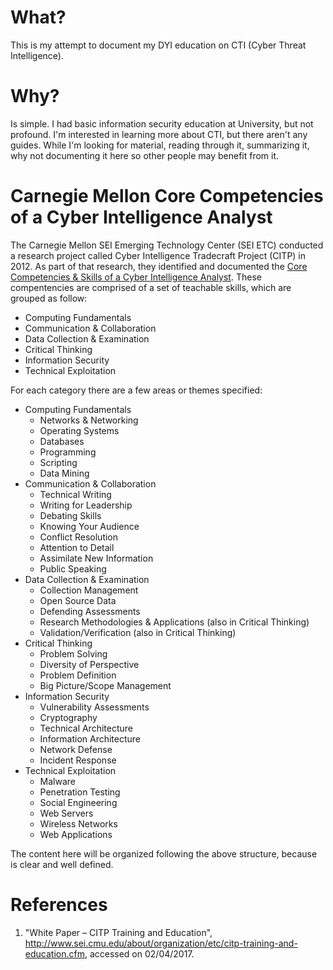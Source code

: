 # What?
This is my attempt to document my DYI education on CTI (Cyber Threat Intelligence).

# Why? 
Is simple. I had basic information security education at University, but not profound. I'm interested in learning more about CTI, but there aren't any guides. While I'm looking for material, reading through it, summarizing it, why not documenting it here so other people may benefit from it.

# Carnegie Mellon Core Competencies of a Cyber Intelligence Analyst
The Carnegie Mellon SEI Emerging Technology Center (SEI ETC) conducted a research project called Cyber Intelligence Tradecraft Project (CITP) in 2012. As part of that research, they identified and documented the [Core Competencies & Skills of a Cyber Intelligence Analyst][1]. These compentencies are comprised of a set of teachable skills, which are grouped as follow:
 
- Computing Fundamentals
- Communication & Collaboration
- Data Collection & Examination
- Critical Thinking
- Information Security
- Technical Exploitation

For each category there are a few areas or themes specified:

- Computing Fundamentals
    - Networks & Networking
    - Operating Systems
    - Databases
    - Programming
    - Scripting
    - Data Mining
- Communication & Collaboration
    - Technical Writing
    - Writing for Leadership
    - Debating Skills
    - Knowing Your Audience
    - Conflict Resolution
    - Attention to Detail
    - Assimilate New Information
    - Public Speaking
- Data Collection & Examination
    - Collection Management
    - Open Source Data
    - Defending Assessments
    - Research Methodologies & Applications (also in Critical Thinking)
    - Validation/Verification (also in Critical Thinking)
- Critical Thinking
    - Problem Solving
    - Diversity of Perspective
    - Problem Definition
    - Big Picture/Scope Management
- Information Security
    - Vulnerability Assessments
    - Cryptography
    - Technical Architecture
    - Information Architecture
    - Network Defense
    - Incident Response
- Technical Exploitation
    - Malware
    - Penetration Testing
    - Social Engineering
    - Web Servers
    - Wireless Networks
    - Web Applications

The content here will be organized following the above structure, because is clear and well defined.

# References
1. "White Paper – CITP Training and Education", http://www.sei.cmu.edu/about/organization/etc/citp-training-and-education.cfm, accessed on 02/04/2017.

[1]: http://www.sei.cmu.edu/about/organization/etc/citp-training-and-education.cfm "White Paper – CITP Training and Education"

